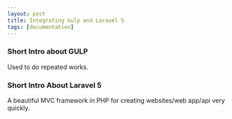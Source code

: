 ```yaml
---
layout: post
title: Integrating Gulp and Laravel 5
tags: [documentation]
---
```

### Short Intro about GULP
Used to do repeated works. 

### Short Intro About Laravel 5
A beautiful MVC framework in PHP for creating websites/web app/api very quickly.
